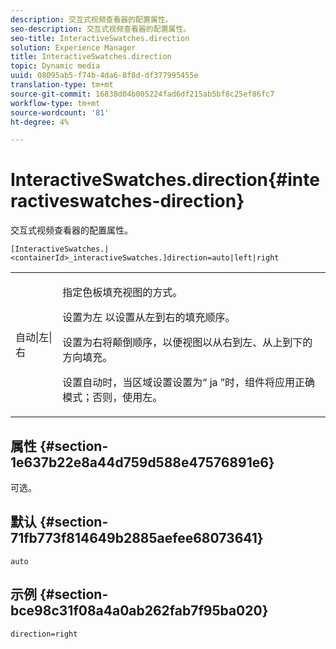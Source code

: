 ```yaml
---
description: 交互式视频查看器的配置属性。
seo-description: 交互式视频查看器的配置属性。
seo-title: InteractiveSwatches.direction
solution: Experience Manager
title: InteractiveSwatches.direction
topic: Dynamic media
uuid: 08095ab5-f74b-4da6-8f8d-df377995455e
translation-type: tm+mt
source-git-commit: 16838d04b005224fad6df215ab5bf8c25ef86fc7
workflow-type: tm+mt
source-wordcount: '81'
ht-degree: 4%

---
```



# InteractiveSwatches.direction{#interactiveswatches-direction}

交互式视频查看器的配置属性。

`[InteractiveSwatches.|<containerId>_interactiveSwatches.]direction=auto|left|right`

<table id="table_441553CD34C94A58A9D7CBF772DEDDB6"> 
 <tbody> 
  <tr> 
   <td colname="col1"> <p> <span class="codeph"> 自动|左|右  </span> </p> </td> 
   <td colname="col2"> <p> 指定色板填充视图的方式。 </p> <p>设置为左</span> <span class="codeph">以设置从左到右的填充顺序。 </span></p> <p>设置为<span class="codeph">右</span>将颠倒顺序，以便视图以从右到左、从上到下的方向填充。 </p> <p>设置<span class="codeph">自动</span>时，当区域设置设置为“ <span class="codeph"> ja </span>”时，组件将应用正确模式；否则，使用左<span class="codeph">。</span> </p> </td> 
  </tr> 
 </tbody> 
</table>

## 属性 {#section-1e637b22e8a44d759d588e47576891e6}

可选。

## 默认 {#section-71fb773f814649b2885aefee68073641}

`auto`

## 示例 {#section-bce98c31f08a4a0ab262fab7f95ba020}

```
direction=right
```

